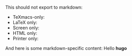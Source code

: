 This should not export to markdown:

* TeXmacs-only:
* LaTeX only:
* Screen only:
* HTML only:
* Printer only:

And here is some markdown-specific content: Hello **hugo**
